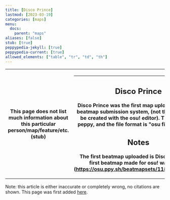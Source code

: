 ```yaml
---
title: [Disco Prince]
lastmod: [2023-03-19]
categories: [maps]
menu:
  docs:
    parent: "maps"
aliases: [false]
stub: [true]
peppypedia-jekyll: [true]
peppypedia-current: [true]
allowed_elements: ["table", "tr", "td", "th"]
---
```


<table>
<tbody><tr>
<th>
This page does not list much information about this particular person/map/feature/etc. (stub)
</th><th>

---

## Disco Prince

Disco Prince was the first map uploaded with the beatmap submission system, (not the first map to be created with the osu! editor). The mapper is peppy, and the file format is "osu file format v3."

## Notes

The first beatmap uploaded is Disco Prince, the first beatmap made for osu! was Ai Uta. (<https://osu.ppy.sh/beatmapsets/1184#osu/16717>)

</table>

Note: this article is either inaccurate or completely wrong, no citations are shown. This page was first added [here](https://github.com/WindowsMeosu/peppypedia-old/blob/master/_posts/maps:Disco%20Prince.md).
